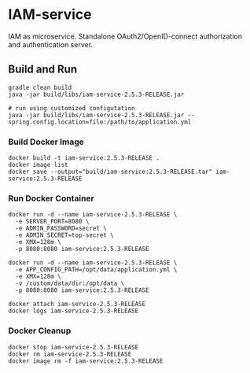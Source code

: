 # IAM-service
IAM as microservice. Standalone OAuth2/OpenID-connect authorization and authentication server. 

## Build and Run
```
gradle clean build
java -jar build/libs/iam-service-2.5.3-RELEASE.jar

# run using customized configutation
java -jar build/libs/iam-service-2.5.3-RELEASE.jar --spring.config.location=file:/path/to/application.yml
```

### Build Docker Image 
```
docker build -t iam-service:2.5.3-RELEASE .
docker image list
docker save --output="build/iam-service:2.5.3-RELEASE.tar" iam-service:2.5.3-RELEASE
```

### Run Docker Container
```
docker run -d --name iam-service-2.5.3-RELEASE \
  -e SERVER_PORT=8080 \
  -e ADMIN_PASSWORD=secret \
  -e ADMIN_SECRET=top-secret \
  -e XMX=128m \
  -p 8080:8080 iam-service:2.5.3-RELEASE

docker run -d --name iam-service-2.5.3-RELEASE \
  -e APP_CONFIG_PATH=/opt/data/application.yml \
  -e XMX=128m \
  -v /custom/data/dir:/opt/data \
  -p 8080:8080 iam-service:2.5.3-RELEASE

docker attach iam-service-2.5.3-RELEASE
docker logs iam-service-2.5.3-RELEASE
```
### Docker Cleanup 
```
docker stop iam-service-2.5.3-RELEASE
docker rm iam-service-2.5.3-RELEASE
docker image rm -f iam-service:2.5.3-RELEASE
```